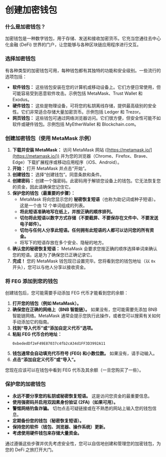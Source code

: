 # 创建加密钱包

### **什么是加密钱包？**

加密钱包是一种数字钱包，用于存储、发送和接收加密货币。它充当您通往去中心化金融 (DeFi) 世界的门户，让您能够与各种区块链应用程序进行交互。

### **选择加密钱包**

有各种类型的加密钱包可用，每种钱包都有其独特的功能和安全级别。一些流行的选项包括：

* **软件钱包：** 这些钱包安装在您的计算机或移动设备上。它们方便日常使用，但可能容易受到恶意软件攻击。示例包括 MetaMask、Trust Wallet 和 Exodus。
* **硬件钱包：** 这些是物理设备，可将您的私钥离线存储，提供最高级别的安全性。它们非常适合存储大量加密货币。示例包括 Ledger 和 Trezor。
* **网页钱包：** 这些钱包可通过网络浏览器访问。它们很方便，但安全性可能不如软件或硬件钱包。示例包括 MyEtherWallet 和 Blockchain.com。

### **创建加密钱包（使用 MetaMask 示例）**

1.  **下载并安装 MetaMask：** 访问 MetaMask 网站 ([https://metamask.io/](https://metamask.io/)) 并为您的浏览器（Chrome、Firefox、Brave、Edge）下载扩展程序或移动应用程序（iOS、Android）。
2.  **开始：** 打开 MetaMask 并点击“开始”。
3.  **创建钱包：** 选择“创建钱包”。同意条款和条件。
4.  **创建密码：** 创建一个强密码。此密码用于解锁您设备上的钱包。它无法恢复您的资金，因此请确保您记住它。
5.  **保护您的钱包（最重要的步骤）：**
    *   MetaMask 将向您显示您的 **秘密恢复短语**（也称为助记词或种子短语）。这是一个由 12 个单词组成的列表。
    *   **将此短语准确地写在纸上，并按正确的顺序排列。**
    *   **切勿将此短语以数字方式存储（不要截屏、不要保存在文件中、不要发送电子邮件）。**
    *   **切勿与任何人分享此短语。任何拥有此短语的人都可以访问您的所有资金。**
    *   将写下的短语存放在多个安全、隐秘的地方。
6.  **确认您的秘密恢复短语：** MetaMask 会要求您按正确的顺序选择单词来确认您的短语。这是为了确保您已正确记录它。
7.  **完成！** 您的 MetaMask 钱包现已设置完毕。您将看到您的钱包地址（以 `0x` 开头），您可以与他人分享以接收资金。

### **将 FEG 添加到您的钱包**

创建钱包后，您可能需要手动添加 FEG 代币才能看到您的余额：

1.  **打开您的钱包（例如 MetaMask）。**
2.  **确保您在正确的网络上（BNB 智能链）。** 如果没有，您可能需要先添加 BNB 智能链网络。MetaMask 通常会提示您执行此操作，或者您可以搜索有关如何手动添加它的指南。
3.  **找到“导入代币”或“添加自定义代币”选项。**
4.  **粘贴 FEG 代币合约地址：**
    ```
    0xbededDf2eF49E87037c4fb2cA34d1FF3D3992A11
    ```
5.  **钱包通常会自动填充代币符号 (FEG) 和小数位数。** 如果没有，请手动输入。
6.  **点击“添加自定义代币”或“导入”。**

您现在应该可以在钱包中看到 FEG 代币及其余额（一旦您购买了一些）。

### **保护您的加密钱包**

* **永远不要分享您的私钥或秘密恢复短语。** 这是访问您资金的最重要信息。
* **使用强密码并启用双因素身份验证 (2FA)（如果可用）。**
* **警惕网络钓鱼诈骗。** 切勿点击可疑链接或在不熟悉的网站上输入您的钱包信息。
* **定期备份您的钱包（秘密恢复短语）。**
* **保持您的软件（钱包、浏览器、操作系统）更新。**
* **考虑使用硬件钱包来存储大量资金。**

通过遵循这些步骤并优先考虑安全性，您可以自信地创建和管理您的加密钱包，为您的 DeFi 之旅打开大门。
